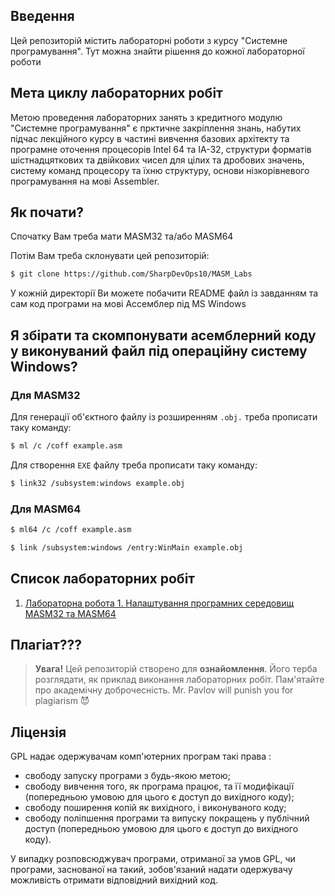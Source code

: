 ## Введення
Цей репозиторій містить лабораторні роботи з курсу "Системне програмування". Тут можна знайти рішення до кожної лабораторної роботи

## Мета циклу лабораторних робіт
Метою проведення лабораторних занять з кредитного модулю "Системне програмування" є прктичне закріплення знань, набутих підчас лекційного курсу в частині вивчення базових архітекту та програмне оточення процесорів Intel 64 та IA-32, структури форматів шістнадцяткових та двійкових чисел для цілих та дробових
значень, систему команд процесору та їхню структуру, основи нізкорівневого програмування на мові Assembler.

## Як почати?

Спочатку Вам треба мати MASM32 та/або MASM64

Потім Вам треба склонувати цей репозиторій:
```bash
$ git clone https://github.com/SharpDevOps10/MASM_Labs
```

У кожній директорії Ви можете побачити README файл із завданням та сам код програми на мові Ассемблер під MS Windows

## Я збірати та скомпонувати асемблерний коду у виконуваний файл під операційну систему Windows?
### Для MASM32
Для генерації об'єктного файлу із розширенням `.obj.` треба прописати таку команду:

```bash
$ ml /c /coff example.asm
```

Для створення `EXE` файлу треба прописати таку команду:
```bash
$ link32 /subsystem:windows example.obj
```

### Для MASM64

```bash
$ ml64 /c /coff example.asm
```

```bash
$ link /subsystem:windows /entry:WinMain example.obj
```

## Список лабораторних робіт

1. [Лабораторна робота 1. Налаштування програмних середовищ MASM32 та MASM64](https://github.com/SharpDevOps10/MASM_Labs/tree/main/1-23-IM-22-Tymofeiev)

## Плагіат???

> **Увага!** Цей репозиторій створено для **ознайомлення**. Його терба розглядати, як приклад виконання лабораторних робіт. Пам'ятайте про академічну доброчесність. Mr. Pavlov will punish you for plagiarism 😈

## Ліцензія
GPL надає одержувачам комп'ютерних програм такі права :

 * свободу запуску програми з будь-якою метою;
 * свободу вивчення того, як програма працює, та її модифікації (попередньою умовою для цього є доступ до вихідного коду);
 * свободу поширення копій як вихідного, і виконуваного коду;
 * свободу поліпшення програми та випуску покращень у публічний доступ (попередньою умовою для цього є доступ до вихідного коду).

У випадку розповсюджувач програми, отриманої за умов GPL, чи програми, заснованої на такий, зобов'язаний надати одержувачу можливість отримати відповідний вихідний код.
